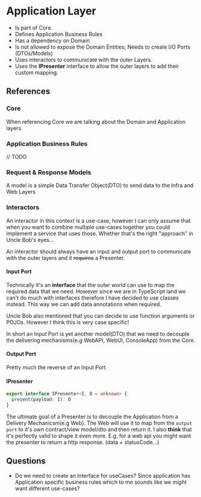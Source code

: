 # Application Layer

- Is part of Core.
- Defines Application Business Rules
- Has a dependency on Domain
- Is not allowed to expose the Domain Entities; Needs to create I/O Ports (DTOs/Models)
- Uses interactors to communicate with the outer Layers.
- Uses the **IPresenter** interface to allow the outer layers to add their custom mapping.

## References

### Core

When referencing Core we are talking about the Domain and Application layers.

### Application Business Rules

// TODO

### Request & Response Models

A model is a simple Data Transfer Object(DTO) to send data to the Infra and Web Layers

### Interactors

An interactor in this context is a use-case, however I can only assume that when you want to combine multiple use-cases together
you could implement a service that uses those. Whether that's the right "approach" in Uncle Bob's eyes...

An interactor should always have an input and output port to communicate with the outer layers and it ~~requires~~ a Presenter.

#### Input Port

Technically it's an **interface** that the outer world can use to map the required data that we need. However since we are in TypeScript land we can't do much with interfaces
therefore I have decided to use classes instead. This way we can add data annotations when required.

Uncle Bob also mentioned that you can decide to use function arguments or POJOs. However I think this is very case specific!

In short an Input Port is yet another model(DTO) that we need to decouple the delivering mechanisms(e.g WebAPI, WebUI, ConsoleApp) from the Core.

#### Output Port

Pretty much the reverse of an Input Port.

#### IPresenter

```ts
export interface IPresenter<I, O = unknown> {
  present(payload: I): O
}
```

The ultimate goal of a Presenter is to decouple the Application from a Delivery Mechanicsm(e.g Web). The Web will use it to map from the `output port` to it's own contract/view model/dto and then return it. I also **think** that it's perfectly valid to shape it even more. E.g. for a web api you might want the presenter to return a http response. (data + statusCode...)

## Questions

- Do we need to create an interface for useCases? Since application has Application specific business rules which to me sounds like we _might_ want different use-cases?

